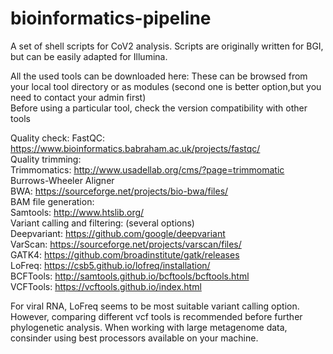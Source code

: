 # bioinformatics-pipeline
A set of shell scripts for CoV2 analysis. 
Scripts are originally written for BGI, but can be easily adapted for Illumina.

All the used tools can be downloaded here:
These can be browsed from your local tool directory or as modules (second one is better option,but you need to contact your admin first)  
Before using a particular tool, check the version compatibility with other tools

Quality check:
FastQC: https://www.bioinformatics.babraham.ac.uk/projects/fastqc/  
Quality trimming:  
Trimmomatics: http://www.usadellab.org/cms/?page=trimmomatic  
Burrows-Wheeler Aligner  
BWA: https://sourceforge.net/projects/bio-bwa/files/  
BAM file generation:  
Samtools: http://www.htslib.org/  
Variant calling and filtering: (several options)  
Deepvariant: https://github.com/google/deepvariant  
VarScan: https://sourceforge.net/projects/varscan/files/  
GATK4: https://github.com/broadinstitute/gatk/releases  
LoFreq: https://csb5.github.io/lofreq/installation/  
BCFTools: http://samtools.github.io/bcftools/bcftools.html  
VCFTools: https://vcftools.github.io/index.html  

For viral RNA, LoFreq seems to be most suitable variant calling option. However, comparing different vcf tools is recommended before further phylogenetic analysis.
When working with large metagenome data, consinder using best processors available on your machine.
